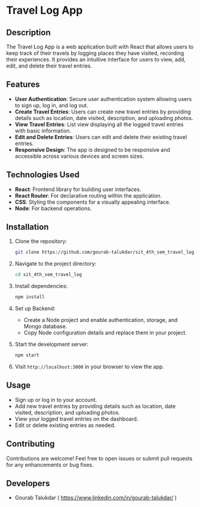 # Travel Log App

<!-- ![Travel Log App](link_to_your_image.png) -->

## Description

The Travel Log App is a web application built with React that allows users to keep track of their travels by logging places they have visited, recording their experiences. It provides an intuitive interface for users to view, add, edit, and delete their travel entries.

## Features

- **User Authentication**: Secure user authentication system allowing users to sign up, log in, and log out.
- **Create Travel Entries**: Users can create new travel entries by providing details such as location, date visited, description, and uploading photos.
- **View Travel Entries**: List view displaying all the logged travel entries with basic information.
- **Edit and Delete Entries**: Users can edit and delete their existing travel entries.
- **Responsive Design**: The app is designed to be responsive and accessible across various devices and screen sizes.

## Technologies Used

- **React**: Frontend library for building user interfaces.
- **React Router**: For declarative routing within the application.
- **CSS**: Styling the components for a visually appealing interface.
- **Node**: For backend operations.

## Installation

1. Clone the repository:

   ```bash
   git clone https://github.com/gourab-talukdar/sit_4th_sem_travel_log.git
   ```

2. Navigate to the project directory:

   ```bash
   cd sit_4th_sem_travel_log
   ```

3. Install dependencies:

   ```bash
   npm install
   ```

4. Set up Backend:
   - Create a Node project and enable authentication, storage, and Mongo database.
   - Copy Node configuration details and replace them in your project.

5. Start the development server:

   ```bash
   npm start
   ```

6. Visit `http://localhost:3000` in your browser to view the app.

## Usage

- Sign up or log in to your account.
- Add new travel entries by providing details such as location, date visited, description, and uploading photos.
- View your logged travel entries on the dashboard.
- Edit or delete existing entries as needed.

## Contributing

Contributions are welcome! Feel free to open issues or submit pull requests for any enhancements or bug fixes.

## Developers
- Gourab Talukdar ( https://www.linkedin.com/in/gourab-talukdar/ )